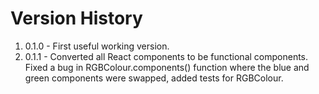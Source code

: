 # Version History

1. 0.1.0 - First useful working version.
2. 0.1.1 - Converted all React components to be functional components. Fixed a bug in RGBColour.components() function
   where the blue and green components were swapped, added tests for RGBColour.
   